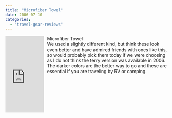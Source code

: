 ```yaml
---
title: "Microfiber Towel"
date: 2006-07-10
categories: 
  - "travel-gear-reviews"
---
```


<iframe scrolling="no" frameborder="0" marginheight="0" marginwidth="0" src="http://rcm.amazon.com/e/cm?t=soultravelers-20&o=1&p=8&l=as1&asins=B000BC1LBO&fc1=000000&IS2=1&lt1=_blank&lc1=0000FF&bc1=000000&bg1=FFFFFF&f=ifr" style="width: 120px; height: 240px; margin-right: 10px; float: left; margin-bottom: 20px;"></iframe>

Microfiber Towel  
We used a slightly different kind, but think these look even better and have admired friends with ones like this, so would probably pick them today if we were choosing as I do not think the terry version was available in 2006. The darker colors are the better way to go and these are essential if you are traveling by RV or camping.
